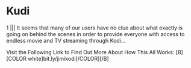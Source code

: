 # Kudi
1 
||| 
It seems that many of our users have no clue about what exactly
is going on behind the scenes in order to provide everyone with
access to endless movie and TV streaming through Kodi...

Visit the Following Link to Find Out More About How This All Works:
[B][COLOR white]bit.ly/jimikodi[/COLOR][/B]
